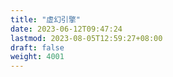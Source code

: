 ```yaml
---
title: "虚幻引擎"
date: 2023-06-12T09:47:24
lastmod: 2023-08-05T12:59:27+08:00
draft: false
weight: 4001
---
```

